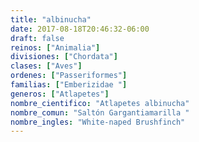 ```yaml
---
title: "albinucha"
date: 2017-08-18T20:46:32-06:00
draft: false
reinos: ["Animalia"]
divisiones: ["Chordata"]
clases: ["Aves"]
ordenes: ["Passeriformes"]
familias: ["Emberizidae "]
generos: ["Atlapetes"]
nombre_cientifico: "Atlapetes albinucha"
nombre_comun: "Saltón Gargantiamarilla "
nombre_ingles: "White-naped Brushfinch"
---
```

